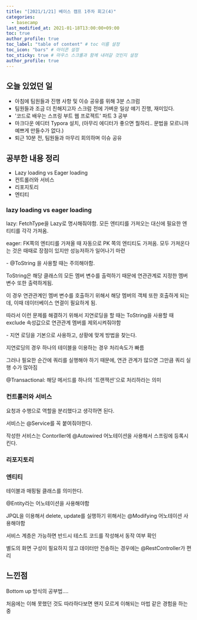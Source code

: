 ```yaml
---
title: "[2021/1/21] 베이스 캠프 1주차 회고(4)"
categories: 
  - basecamp
last_modified_at: 2021-01-18T13:00:00+09:00
toc: true
author_profile: true
toc_label: "table of content" # toc 이름 설정
toc_icon: "bars" # 아이콘 설정
toc_sticky: true # 마우스 스크롤과 함께 내려갈 것인지 설정
author_profile: true
---
```


## 오늘 있었던 일

- 아침에 팀원들과 진행 사항 및 이슈 공유를 위해 3분 스크럼
- 팀원들과 조금 더 친해지고자 스크럼 전에 가벼운 일상 얘기 진행, 재미있다.
- '코드로 배우는 스프링 부트 웹 프로젝트' 파트 3 공부 
- 마크다운 에디터 Typora 설치, (아무리 에디터가 좋으면 뭘하리.. 문법을 모르니까 예쁘게 만들수가 없다.)
- 퇴근 10분 전, 팀원들과 마무리 회의하며 이슈 공유



## 공부한 내용 정리

- Lazy loading vs Eager loading
- 컨트롤러와 서비스
- 리포지토리
- 엔티티

### lazy loading vs eager loading

lazy: FetchType을 Lazy로 명시해줘야함. 모든 엔티티를 가져오는 대신에 필요한 엔티티를 각각 가져옴.

eager: FK쪽의 엔티티를 가져올 때 자동으로 PK 쪽의 엔티티도 가져옴. 모두 가져온다는 것은 때때로 장점이 있지만 성능저하가 일어나기 마련

\- @ToString 을 사용할 때는 주의해야함.

ToString은 해당 클래스의 모든 멤버 변수를 출력하기 때문에 연관관계로 지정한 멤버 변수 또한 출력하게됨.

이 경우 연관관계인 멤버 변수를 호출하기 위해서 해당 멤버의 객체 또한 호출하게 되는데, 이때 데이터베이스 연결이 필요하게 됨.

따라서 이런 문제를 해결하기 위해서 지연로딩을 할 때는 ToString을 사용할 때 exclude 속성값으로 연관관계 멤버를 제외시켜줘야함





\- 지연 로딩을 기본으로 사용하고, 상황에 맞게 방법을 찾는다.

지연로딩의 경우 하나의 테이블을 이용하는 경우 처리속도가 빠름

그러나 필요한 순간에 쿼리를 실행해야 하기 때문에, 연관 관계가 많으면 그만큼 쿼리 실행 수가 많아짐



@Transactional: 해당 메서드를 하나의 '트랜잭션'으로 처리하라는 의미

### 컨트롤러와 서비스

요청과 수행으로 역할을 분리했다고 생각하면 된다.



서비스는 @Service를 꼭 붙여줘야한다.

작성한 서비스는 Contorller에 @Autowired 어노테이션을 사용해서 스프링에 등록시킨다.

### 리포지토리



### 엔티티

테이블과 매핑될 클래스를 의미한다.

@Entity라는 어노테이션을 사용해야함



JPQL을 이용해서 delete, update를 실행하기 위해서는 @Modifying 어노테이션 사용해야함



서비스 계층은 가능하면 반드시 테스트 코드를 작성해서 동작 여부 확인

별도의 화면 구성이 필요하지 않고 데이터만 전송하는 경우에는 @RestController가 편리

## 느낀점

Bottom up 방식의 공부법....

처음에는 이해 못했던 것도 따라하다보면 왠지 모르게 이해되는 마법 같은 경험을 하는중

